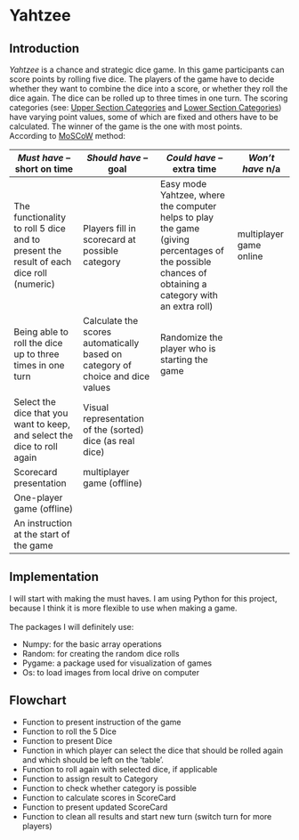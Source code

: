 
<h1>Yahtzee</h1>
<h2>Introduction</h2>

*Yahtzee* is a chance and strategic dice game. In this game participants can score points by rolling five dice. The players of the game have to decide whether they want to combine the dice into a score, or whether they roll the dice again. The dice can be rolled up to three times in one turn. The scoring categories (see: [Upper Section Categories](https://en.wikipedia.org/wiki/Yahtzee#Upper_section) and [Lower Section Categories](https://en.wikipedia.org/wiki/Yahtzee#Lower_section)) have varying point values, some of which are fixed and others have to be calculated. The winner of the game is the one with most points.
<br/>
According to [MoSCoW](https://en.wikipedia.org/wiki/MoSCoW_method) method: 

*Must have* – short on time| *Should have* – goal  | *Could have* – extra time  | *Won’t have* n/a  
--------------|-------------------|-------------------|-------------------
The functionality to roll 5 dice and to present the result of each dice roll (numeric)  | Players fill in scorecard at possible category  | Easy mode Yahtzee, where the computer helps to play the game (giving percentages of the possible chances of obtaining a category with an extra roll)| multiplayer game online
Being able to roll the dice up to three times in one turn  | Calculate the scores automatically based on category of choice and dice values  | Randomize the player who is starting the game  |
Select the dice that you want to keep, and select the dice to roll again  |Visual representation of the (sorted) dice (as real dice)  ||
Scorecard presentation  | multiplayer game (offline)||
One-player game (offline)  |||
An instruction at the start of the game|||



<h2>Implementation</h2>
I will start with making the must haves. I am using Python for this project, because I think it is more flexible to use when making a game.
<br/><br/>
The packages I will definitely use:

 - Numpy: for the basic array operations   
 - Random: for creating the random dice rolls 
- Pygame: a package used for visualization of games
- Os: to load images from local drive on computer

<h2>Flowchart</h2>

 - Function to present instruction of the game
 - Function to roll the 5 Dice
 - Function to present Dice
 - Function in which player can select the dice that should be rolled again and which      should be left on the ‘table’.
 - Function to roll again with selected dice, if applicable
 - Function to assign result to Category
 - Function to check whether category is possible
 - Function to calculate scores in ScoreCard
 - Function to present updated ScoreCard
 - Function to clean all results and start new turn (switch turn for more players)